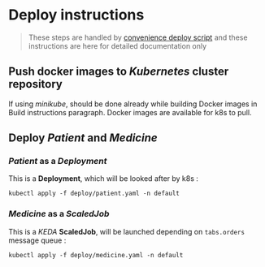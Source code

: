 # Deploy instructions
> These steps are handled by [convenience deploy script](../make_deploy.sh) and these instructions are here for detailed documentation only

## Push docker images to *Kubernetes* cluster repository
If using *minikube*, should be done already while building Docker images in Build instructions paragraph. Docker images are available for k8s to pull.

## Deploy *Patient* and *Medicine*

### *Patient* as a *Deployment*
This is a **Deployment**, which will be looked after by k8s :
```shell
kubectl apply -f deploy/patient.yaml -n default
```

### *Medicine* as a *ScaledJob*
This is a *KEDA* **ScaledJob**, will be launched depending on `tabs.orders` message queue :
```shell
kubectl apply -f deploy/medicine.yaml -n default
```

